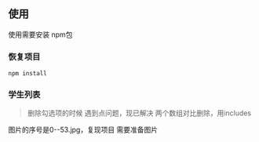 ## 使用
使用需要安装 npm包
### 恢复项目

```
npm install
```

### 学生列表 
> 删除勾选项的时候 遇到点问题，现已解决
两个数组对比删除，用includes




图片的序号是0--53.jpg，复现项目 需要准备图片